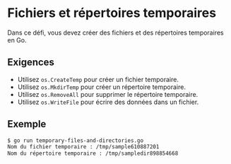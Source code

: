# Fichiers et répertoires temporaires

Dans ce défi, vous devez créer des fichiers et des répertoires temporaires en Go.

## Exigences

- Utilisez `os.CreateTemp` pour créer un fichier temporaire.
- Utilisez `os.MkdirTemp` pour créer un répertoire temporaire.
- Utilisez `os.RemoveAll` pour supprimer le répertoire temporaire.
- Utilisez `os.WriteFile` pour écrire des données dans un fichier.

## Exemple

```sh
$ go run temporary-files-and-directories.go
Nom du fichier temporaire : /tmp/sample610887201
Nom du répertoire temporaire : /tmp/sampledir898854668
```
